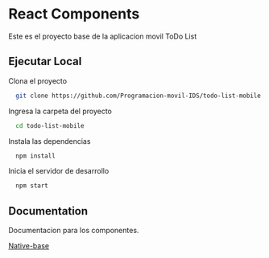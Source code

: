 # React Components

Este es el proyecto base de la aplicacion movil ToDo List

## Ejecutar Local

Clona el proyecto

```bash
  git clone https://github.com/Programacion-movil-IDS/todo-list-mobile.git
```

Ingresa  la carpeta del proyecto

```bash
  cd todo-list-mobile
```

Instala las dependencias

```bash
  npm install
```

Inicia el servidor de desarrollo

```bash
  npm start
```


## Documentation

Documentacion para los componentes.

[Native-base](https://docs.nativebase.io/input)